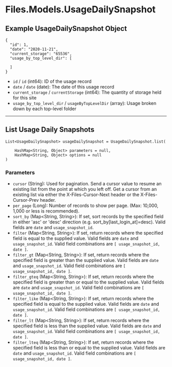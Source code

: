 # Files.Models.UsageDailySnapshot

## Example UsageDailySnapshot Object

```
{
  "id": 1,
  "date": "2020-11-21",
  "current_storage": "65536",
  "usage_by_top_level_dir": [

  ]
}
```

* `id` / `id`  (int64): ID of the usage record
* `date` / `date`  (date): The date of this usage record
* `current_storage` / `currentStorage`  (int64): The quantity of storage held for this site
* `usage_by_top_level_dir` / `usageByTopLevelDir`  (array): Usage broken down by each top-level folder


---

## List Usage Daily Snapshots

```
List<UsageDailySnapshot> usageDailySnapshot = UsageDailySnapshot.list(
    
    HashMap<String, Object> parameters = null,
    HashMap<String, Object> options = null
)
```

### Parameters

* `cursor` (String): Used for pagination.  Send a cursor value to resume an existing list from the point at which you left off.  Get a cursor from an existing list via either the X-Files-Cursor-Next header or the X-Files-Cursor-Prev header.
* `per_page` (Long): Number of records to show per page.  (Max: 10,000, 1,000 or less is recommended).
* `sort_by` (Map<String, String>): If set, sort records by the specified field in either 'asc' or 'desc' direction (e.g. sort_by[last_login_at]=desc). Valid fields are `date` and `usage_snapshot_id`.
* `filter` (Map<String, String>): If set, return records where the specified field is equal to the supplied value. Valid fields are `date` and `usage_snapshot_id`. Valid field combinations are `[ usage_snapshot_id, date ]`.
* `filter_gt` (Map<String, String>): If set, return records where the specified field is greater than the supplied value. Valid fields are `date` and `usage_snapshot_id`. Valid field combinations are `[ usage_snapshot_id, date ]`.
* `filter_gteq` (Map<String, String>): If set, return records where the specified field is greater than or equal to the supplied value. Valid fields are `date` and `usage_snapshot_id`. Valid field combinations are `[ usage_snapshot_id, date ]`.
* `filter_like` (Map<String, String>): If set, return records where the specified field is equal to the supplied value. Valid fields are `date` and `usage_snapshot_id`. Valid field combinations are `[ usage_snapshot_id, date ]`.
* `filter_lt` (Map<String, String>): If set, return records where the specified field is less than the supplied value. Valid fields are `date` and `usage_snapshot_id`. Valid field combinations are `[ usage_snapshot_id, date ]`.
* `filter_lteq` (Map<String, String>): If set, return records where the specified field is less than or equal to the supplied value. Valid fields are `date` and `usage_snapshot_id`. Valid field combinations are `[ usage_snapshot_id, date ]`.

